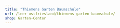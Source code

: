 ```yaml
---
title: "Thiemens Garten Baumschule"
url: /leer-ostfriesland/thiemens-garten-baumschule/
shop: Garten-Center
---
```

